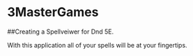 # 3MasterGames

##Creating a Spellveiwer for Dnd 5E.

With this application all of your spells will be at your fingertips.
